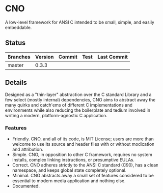 # CNO
A low-level framework for ANSI C intended to be small, simple, and easily embeddable.
## Status

| Branches | Version | Commit | Test | Last Commit |
| --- | --- | --- | --- | --- |
| master | 0.3.3 | 

## Details
Designed as a "thin-layer" abstraction over the C standard Library and a few select (mostly internal) dependencies, CNO aims to abstract away the many quirks and catch'ems of different C implementations and environments while also reducing the boilerplate and tedium involved in writing a modern, platform-agnostic C application.
### Features
- Friendly. CNO, and all of its code, is MIT License; users are more than welcome to use its source and header files with or without modication and attribution.
- Simple. CNO, in opposition to other C framework, requires no system installs, complex linking instructions, or presumptive EULAs.
- Correct. CNO adheres strictly to the ANSI C standard (C90), has a clean namespace, and keeps global state completely optional.
- Minimal. CNO abstracts away a small set of features considered to be essential to modern media application and nothing else.
- Documented.
